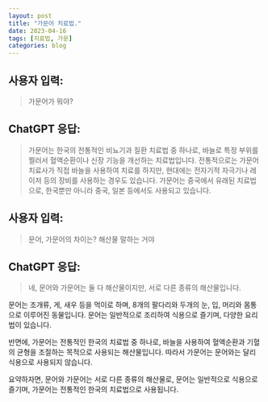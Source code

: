 ```yaml
---
layout: post
title: "가문어 치료법."
date: 2023-04-16
tags: [치료법, 가문]
categories: blog
---
```


## 사용자 입력:
> 가문어가 뭐야?

## ChatGPT 응답:
> 가문어는 한국의 전통적인 비뇨기과 질환 치료법 중 하나로, 바늘로 특정 부위를 찔러서 혈액순환이나 신장 기능을 개선하는 치료법입니다. 전통적으로는 가문어 치료사가 직접 바늘을 사용하여 치료를 하지만, 현대에는 전자기적 자극기나 레이저 등의 장비를 사용하는 경우도 있습니다. 가문어는 중국에서 유래된 치료법으로, 한국뿐만 아니라 중국, 일본 등에서도 사용되고 있습니다.

## 사용자 입력:
> 문어, 가문어의 차이는? 해산물 말하는 거야

## ChatGPT 응답:
> 네, 문어와 가문어는 둘 다 해산물이지만, 서로 다른 종류의 해산물입니다.

문어는 조개류, 게, 새우 등을 먹이로 하며, 8개의 팔다리와 두개의 눈, 입, 머리와 몸통으로 이루어진 동물입니다. 문어는 일반적으로 조리하여 식용으로 즐기며, 다양한 요리법이 있습니다.

반면에, 가문어는 전통적인 한국의 치료법 중 하나로, 바늘을 사용하여 혈액순환과 기혈의 균형을 조절하는 목적으로 사용되는 해산물입니다. 따라서 가문어는 문어와는 달리 식용으로 사용되지 않습니다.

요약하자면, 문어와 가문어는 서로 다른 종류의 해산물로, 문어는 일반적으로 식용으로 즐기며, 가문어는 전통적인 한국의 치료법으로 사용됩니다.

